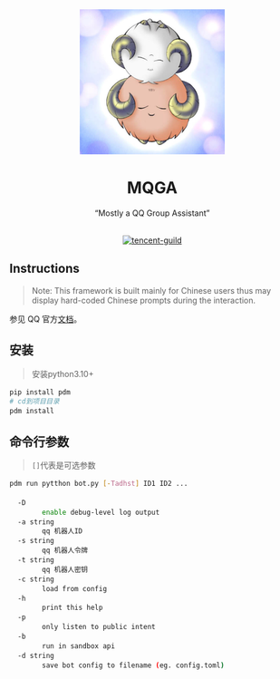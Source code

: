 <div align="center">
  <img src="src/迷途的羔羊.jpg" alt="迷途的羔羊" width = "256">
  <br><h1>MQGA</h1>“Mostly a QQ Group Assistant”<br><br>
  
  [![tencent-guild](https://img.shields.io/badge/%E9%A2%91%E9%81%93-MQGA-yellow?style=flat-square&logo=tencent-qq)](https://pd.qq.com/s/dsremvwtg)
  
</div>

## Instructions

> Note: This framework is built mainly for Chinese users thus may display hard-coded Chinese prompts during the interaction.

参见 QQ 官方[文档](https://bot.q.qq.com/wiki/)。

## 安装
> 安装python3.10+
```bash
pip install pdm
# cd到项目目录
pdm install
```
## 命令行参数
> `[]`代表是可选参数
```bash
pdm run pytthon bot.py [-Tadhst] ID1 ID2 ...

  -D    
        enable debug-level log output
  -a string
        qq 机器人ID
  -s string
        qq 机器人令牌
  -t string
        qq 机器人密钥
  -c string
        load from config
  -h    
        print this help
  -p
        only listen to public intent
  -b
        run in sandbox api
  -d string
        save bot config to filename (eg. config.toml)
```
